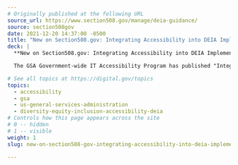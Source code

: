 ```yaml
---
# Originally published at the following URL
source_url: https://www.section508.gov/manage/deia-guidance/
source: section508gov
date: 2021-12-20 14:37:00 -0500
title: "New on Section508.gov: Integrating Accessibility into DEIA Implementation Plans"
deck: |
  **New on Section508.gov: Integrating Accessibility into DEIA Implementation Plans** &mdash; Accessibility, the “A” in DEIA, is a foundation on which the federal workforce must build diversity, equity and inclusion for people with disabilities. Without accessibility, we cannot truly achieve the others.

  The GSA Government-wide IT Accessibility Program has published "Integrating Accessibility into Agency Diversity, Equity, Inclusion and Accessibility (DEIA) Implementation Plans," a guide designed to support the Accessibility roadmap outlined in the Government-wide Strategic Plan to Advance Diversity, Equity, Inclusion, and Accessibility in the Federal Workforce.  The guidance contained in this article is a preliminary step before offering broader updates to guidance and best practices materials to meet this objective.

# See all topics at https://digital.gov/topics
topics:
  - accessibility
  - gsa
  - us-general-services-administration
  - diversity-equity-inclusion-accessibility-deia
# Controls how this page appears across the site
# 0 -- hidden
# 1 -- visible
weight: 1
slug: new-on-section508-gov-integrating-accessibility-into-deia-implementation-plans

---
```

